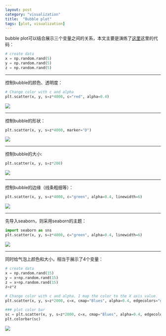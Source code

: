 ```yaml
---
layout: post
category: "visualization"
title:  "Bubble plot"
tags: [plot, visualization]
---
```


bubble plot可以结合展示三个变量之间的关系，本文主要是演练了[这里](https://python-graph-gallery.com/271-custom-your-bubble-plot/)这里的代码：

```python
# create data
x = np.random.rand(5)
y = np.random.rand(5)
z = np.random.rand(5)
```

---------------------------

控制bubble的颜色、透明度：

```python
# Change color with c and alpha
plt.scatter(x, y, s=z*4000, c="red", alpha=0.4)
```

![](https://python-graph-gallery.com/wp-content/uploads/271_Bubble_plot_customization1.png)

---------------------------


控制bubble的形状：

```python
plt.scatter(x, y, s=z*4000, marker="D")
```

![](https://python-graph-gallery.com/wp-content/uploads/271_Bubble_plot_customization2.png)

---------------------------


控制bubble的大小:

```python
plt.scatter(x, y, s=z*200)
```

![](https://python-graph-gallery.com/wp-content/uploads/271_Bubble_plot_customization3.png)

---------------------------


控制bubble的边缘（线条粗细等）：

```python
plt.scatter(x, y, s=z*4000, c="green", alpha=0.4, linewidth=6)
```

![](https://python-graph-gallery.com/wp-content/uploads/271_Bubble_plot_customization4.png)

---------------------------


先导入seaborn，则采用seaborn的主题：

```python
import seaborn as sns
plt.scatter(x, y, s=z*4000, c="green", alpha=0.4, linewidth=6)


```

![](https://python-graph-gallery.com/wp-content/uploads/271_Bubble_plot_customization5.png)

---------------------------

同时给气泡上颜色和大小，相当于展示了4个变量：

```python
# create data
x = np.random.rand(15)
y = x+np.random.rand(15)
z = x+np.random.rand(15)
z=z*z
 
# Change color with c and alpha. I map the color to the X axis value.
plt.scatter(x, y, s=z*2000, c=x, cmap="Blues", alpha=0.4, edgecolors="grey", linewidth=2)

### plot color bar
sc = plt.scatter(x, y, s=z*2000, c=x, cmap="Blues", alpha=0.4, edgecolors="grey", linewidth=2)
plt.colorbar(sc)
```

![](https://python-graph-gallery.com/wp-content/uploads/272_Bubble_plot_with_mapped_color.png)